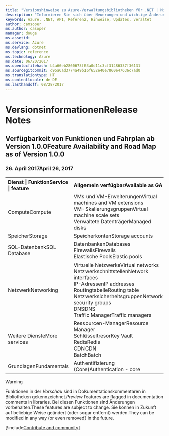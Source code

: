 ```yaml
---
title: "Versionshinweise zu Azure-Verwaltungsbibliotheken für .NET | Microsoft-Dokumentation"
description: "Informieren Sie sich über Neuerungen und wichtige Änderungen in den Azure-Verwaltungsbibliotheken für .NET."
keywords: Azure, .NET, API, Referenz, Hinweise, Updates, veraltet
author: camsoper
ms.author: casoper
manager: douge
ms.assetid: 
ms.service: Azure
ms.devlang: dotnet
ms.topic: reference
ms.technology: Azure
ms.date: 06/20/2017
ms.openlocfilehash: b4a66eb2860673f63a0d11c3cf31486337f36131
ms.sourcegitcommit: d95a6ad3774a49b16f652e40e7860e47636c7ad0
ms.translationtype: HT
ms.contentlocale: de-DE
ms.lasthandoff: 08/28/2017
---
```

# <a name="release-notes"></a><span data-ttu-id="74f96-104">Versionsinformationen</span><span class="sxs-lookup"><span data-stu-id="74f96-104">Release Notes</span></span> 

## <a name="feature-availability-and-road-map-as-of-version-100"></a><span data-ttu-id="74f96-105">Verfügbarkeit von Funktionen und Fahrplan ab Version 1.0.0</span><span class="sxs-lookup"><span data-stu-id="74f96-105">Feature Availability and Road Map as of Version 1.0.0</span></span> ##
### <a name="april-26-2017"></a><span data-ttu-id="74f96-106">26. April 2017</span><span class="sxs-lookup"><span data-stu-id="74f96-106">April 26, 2017</span></span>

<table>
  <tr>
    <th align="left"><span data-ttu-id="74f96-107">Dienst | Funktion</span><span class="sxs-lookup"><span data-stu-id="74f96-107">Service | feature</span></span></th>
    <th align="left"><span data-ttu-id="74f96-108">Allgemein verfügbar</span><span class="sxs-lookup"><span data-stu-id="74f96-108">Available as GA</span></span></th>
    <th align="left"><span data-ttu-id="74f96-109">Als Vorschauversion verfügbar</span><span class="sxs-lookup"><span data-stu-id="74f96-109">Available as Preview</span></span></th>
    <th align="left"><span data-ttu-id="74f96-110">In Kürze verfügbar</span><span class="sxs-lookup"><span data-stu-id="74f96-110">Coming soon</span></span></th>
  </tr>
  <tr>
    <td><span data-ttu-id="74f96-111">Compute</span><span class="sxs-lookup"><span data-stu-id="74f96-111">Compute</span></span></td>
    <td><span data-ttu-id="74f96-112">VMs und VM-Erweiterungen</span><span class="sxs-lookup"><span data-stu-id="74f96-112">Virtual machines and VM extensions</span></span><br><span data-ttu-id="74f96-113">VM-Skalierungsgruppen</span><span class="sxs-lookup"><span data-stu-id="74f96-113">Virtual machine scale sets</span></span><br><span data-ttu-id="74f96-114">Verwaltete Datenträger</span><span class="sxs-lookup"><span data-stu-id="74f96-114">Managed disks</span></span></td>
    <td></td>
    <td valign="top"><span data-ttu-id="74f96-115">Azure Container Service</span><span class="sxs-lookup"><span data-stu-id="74f96-115">Azure container services</span></span><br><span data-ttu-id="74f96-116">Azure-Containerregistrierung</span><span class="sxs-lookup"><span data-stu-id="74f96-116">Azure container registry</span></span></td>
  </tr>
  <tr>
    <td><span data-ttu-id="74f96-117">Speicher</span><span class="sxs-lookup"><span data-stu-id="74f96-117">Storage</span></span></td>
    <td><span data-ttu-id="74f96-118">Speicherkonten</span><span class="sxs-lookup"><span data-stu-id="74f96-118">Storage accounts</span></span></td>
    <td></td>
    <td><span data-ttu-id="74f96-119">Verschlüsselung</span><span class="sxs-lookup"><span data-stu-id="74f96-119">Encryption</span></span></td>
  </tr>
  <tr>
    <td><span data-ttu-id="74f96-120">SQL-Datenbank</span><span class="sxs-lookup"><span data-stu-id="74f96-120">SQL Database</span></span></td>
    <td><span data-ttu-id="74f96-121">Datenbanken</span><span class="sxs-lookup"><span data-stu-id="74f96-121">Databases</span></span><br><span data-ttu-id="74f96-122">Firewalls</span><span class="sxs-lookup"><span data-stu-id="74f96-122">Firewalls</span></span><br><span data-ttu-id="74f96-123">Elastische Pools</span><span class="sxs-lookup"><span data-stu-id="74f96-123">Elastic pools</span></span></td>
    <td></td>
    <td valign="top"></td>
  </tr>
  <tr>
    <td><span data-ttu-id="74f96-124">Netzwerk</span><span class="sxs-lookup"><span data-stu-id="74f96-124">Networking</span></span></td>
    <td><span data-ttu-id="74f96-125">Virtuelle Netzwerke</span><span class="sxs-lookup"><span data-stu-id="74f96-125">Virtual networks</span></span><br><span data-ttu-id="74f96-126">Netzwerkschnittstellen</span><span class="sxs-lookup"><span data-stu-id="74f96-126">Network interfaces</span></span><br><span data-ttu-id="74f96-127">IP-Adressen</span><span class="sxs-lookup"><span data-stu-id="74f96-127">IP addresses</span></span><br><span data-ttu-id="74f96-128">Routingtabelle</span><span class="sxs-lookup"><span data-stu-id="74f96-128">Routing table</span></span><br><span data-ttu-id="74f96-129">Netzwerksicherheitsgruppen</span><span class="sxs-lookup"><span data-stu-id="74f96-129">Network security groups</span></span><br><span data-ttu-id="74f96-130">DNS</span><span class="sxs-lookup"><span data-stu-id="74f96-130">DNS</span></span><br><span data-ttu-id="74f96-131">Traffic Manager</span><span class="sxs-lookup"><span data-stu-id="74f96-131">Traffic managers</span></span></td>
    <td valign="top"><span data-ttu-id="74f96-132">Load Balancer</span><span class="sxs-lookup"><span data-stu-id="74f96-132">Load balancers</span></span><br><span data-ttu-id="74f96-133">Anwendungsgateways</span><span class="sxs-lookup"><span data-stu-id="74f96-133">Application gateways</span></span></td>
    <td valign="top"></td>
  </tr>
  <tr>
    <td><span data-ttu-id="74f96-134">Weitere Dienste</span><span class="sxs-lookup"><span data-stu-id="74f96-134">More services</span></span></td>
    <td><span data-ttu-id="74f96-135">Ressourcen-Manager</span><span class="sxs-lookup"><span data-stu-id="74f96-135">Resource Manager</span></span><br><span data-ttu-id="74f96-136">Schlüsseltresor</span><span class="sxs-lookup"><span data-stu-id="74f96-136">Key Vault</span></span><br><span data-ttu-id="74f96-137">Redis</span><span class="sxs-lookup"><span data-stu-id="74f96-137">Redis</span></span><br><span data-ttu-id="74f96-138">CDN</span><span class="sxs-lookup"><span data-stu-id="74f96-138">CDN</span></span><br><span data-ttu-id="74f96-139">Batch</span><span class="sxs-lookup"><span data-stu-id="74f96-139">Batch</span></span></td>
    <td valign="top"><span data-ttu-id="74f96-140">App Service (Web-Apps)</span><span class="sxs-lookup"><span data-stu-id="74f96-140">App service - Web apps</span></span><br><span data-ttu-id="74f96-141">Functions</span><span class="sxs-lookup"><span data-stu-id="74f96-141">Functions</span></span><br><span data-ttu-id="74f96-142">Service Bus</span><span class="sxs-lookup"><span data-stu-id="74f96-142">Service bus</span></span></td>
    <td valign="top"><span data-ttu-id="74f96-143">Überwachen</span><span class="sxs-lookup"><span data-stu-id="74f96-143">Monitor</span></span><br><span data-ttu-id="74f96-144">Graph (rollenbasierte Zugriffssteuerung)</span><span class="sxs-lookup"><span data-stu-id="74f96-144">Graph RBAC</span></span><br><span data-ttu-id="74f96-145">DocumentDB</span><span class="sxs-lookup"><span data-stu-id="74f96-145">DocumentDB</span></span><br><span data-ttu-id="74f96-146">Scheduler</span><span class="sxs-lookup"><span data-stu-id="74f96-146">Scheduler</span></span></td>
  </tr>
  <tr>
    <td><span data-ttu-id="74f96-147">Grundlagen</span><span class="sxs-lookup"><span data-stu-id="74f96-147">Fundamentals</span></span></td>
    <td><span data-ttu-id="74f96-148">Authentifizierung (Core)</span><span class="sxs-lookup"><span data-stu-id="74f96-148">Authentication - core</span></span></td>
    <td><span data-ttu-id="74f96-149">Asynchrone Methoden</span><span class="sxs-lookup"><span data-stu-id="74f96-149">Async methods</span></span></td>
    <td valign="top"></td>
  </tr>
</table>

> [!WARNING] 
> <span data-ttu-id="74f96-150">Funktionen in der *Vorschau* sind in Dokumentationskommentaren in Bibliotheken gekennzeichnet.</span><span class="sxs-lookup"><span data-stu-id="74f96-150">*Preview* features are flagged in documentation comments in libraries.</span></span> <span data-ttu-id="74f96-151">Bei diesen Funktionen sind Änderungen vorbehalten.</span><span class="sxs-lookup"><span data-stu-id="74f96-151">These features are subject to change.</span></span> <span data-ttu-id="74f96-152">Sie können in Zukunft auf beliebige Weise geändert (oder sogar entfernt) werden.</span><span class="sxs-lookup"><span data-stu-id="74f96-152">They can be modified in any way (or even removed) in the future.</span></span>

[!include[Contribute and community](includes/contribute.md)]
